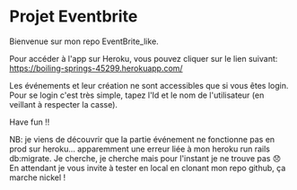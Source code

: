 # Projet Eventbrite

Bienvenue sur mon repo EventBrite_like.

Pour accéder à l'app sur Heroku, vous pouvez cliquer sur le lien suivant: https://boiling-springs-45299.herokuapp.com/

Les événements et leur création ne sont accessibles que si vous êtes login. Pour se login c'est très simple, tapez l'Id et le nom de l'utilisateur (en veillant à respecter la casse).

Have fun !!

NB: je viens de découvrir que la partie événement ne fonctionne pas en prod sur heroku... apparemment une erreur liée à mon heroku run rails db:migrate. Je cherche, je cherche mais pour l'instant je ne trouve pas :disappointed: En attendant je vous invite à tester en local en clonant mon repo github, ça marche nickel !
